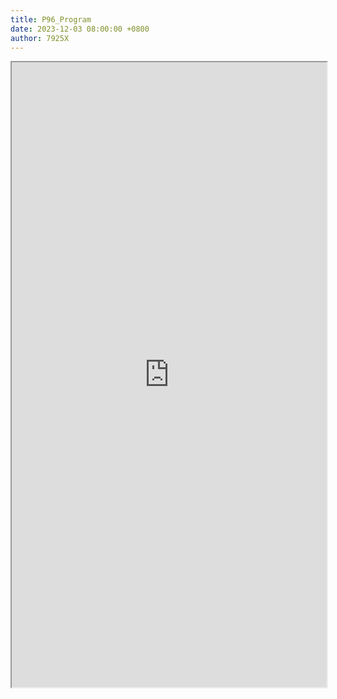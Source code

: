 ```yaml
---
title: P96_Program
date: 2023-12-03 08:00:00 +0800
author: 7925X
---
```


<iframe src="https://y.dialwo.com/7925X2024/20231203-P96_Program.pdf" width="100%" height="1000px"></iframe>
